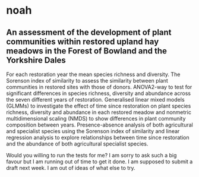 # noah

## An assessment of the development of plant communities within restored upland hay meadows in the Forest of Bowland and the Yorkshire Dales 

For each restoration year the mean species richness and diversity. The Sorenson index of similarity to assess the similarity between plant communities in restored sites with those of donors. ANOVA2-way to test for significant differences in species richness, diversity and abundance across the seven different years of restoration. Generalised linear mixed models (GLMMs) to investigate the effect of time since restoration on plant species richness, diversity and abundance in each restored meadow and nonmetric multidimensional scaling (NMDS) to show differences in plant community composition between years. Presence-absence analysis of both agricultural and specialist species using the Sorenson index of similarity and linear regression analysis to explore relationships between time since restoration and the abundance of both  agricultural specialist species. 

Would you willing to run the tests for me? I am sorry to ask such a big favour but I am running out of time to get it done. I am supposed to submit a draft next week. I am out of ideas of what else to try.